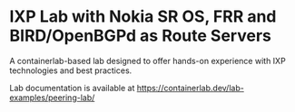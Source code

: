 # IXP Lab with Nokia SR OS, FRR and BIRD/OpenBGPd as Route Servers

A containerlab-based lab designed to offer hands-on experience with IXP technologies and best practices.

Lab documentation is available at <https://containerlab.dev/lab-examples/peering-lab/>
